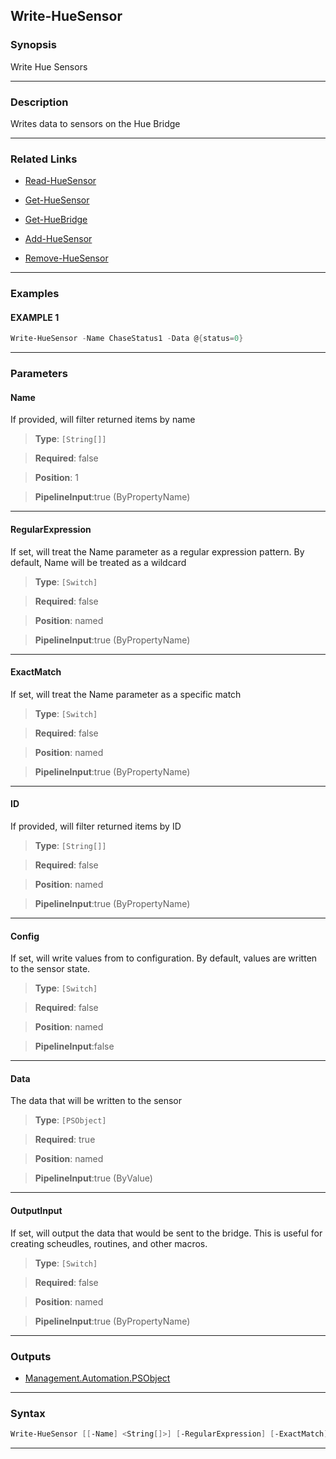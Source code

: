 
Write-HueSensor
---------------
### Synopsis
Write Hue Sensors

---
### Description

Writes data to sensors on the Hue Bridge

---
### Related Links
* [Read-HueSensor](Read-HueSensor.md)



* [Get-HueSensor](Get-HueSensor.md)



* [Get-HueBridge](Get-HueBridge.md)



* [Add-HueSensor](Add-HueSensor.md)



* [Remove-HueSensor](Remove-HueSensor.md)



---
### Examples
#### EXAMPLE 1
```PowerShell
Write-HueSensor -Name ChaseStatus1 -Data @{status=0}
```

---
### Parameters
#### **Name**

If provided, will filter returned items by name



> **Type**: ```[String[]]```

> **Required**: false

> **Position**: 1

> **PipelineInput**:true (ByPropertyName)



---
#### **RegularExpression**

If set, will treat the Name parameter as a regular expression pattern.  By default, Name will be treated as a wildcard



> **Type**: ```[Switch]```

> **Required**: false

> **Position**: named

> **PipelineInput**:true (ByPropertyName)



---
#### **ExactMatch**

If set, will treat the Name parameter as a specific match



> **Type**: ```[Switch]```

> **Required**: false

> **Position**: named

> **PipelineInput**:true (ByPropertyName)



---
#### **ID**

If provided, will filter returned items by ID



> **Type**: ```[String[]]```

> **Required**: false

> **Position**: named

> **PipelineInput**:true (ByPropertyName)



---
#### **Config**

If set, will write values from to configuration.  By default, values are written to the sensor state.



> **Type**: ```[Switch]```

> **Required**: false

> **Position**: named

> **PipelineInput**:false



---
#### **Data**

The data that will be written to the sensor



> **Type**: ```[PSObject]```

> **Required**: true

> **Position**: named

> **PipelineInput**:true (ByValue)



---
#### **OutputInput**

If set, will output the data that would be sent to the bridge.  This is useful for creating scheudles, routines, and other macros.



> **Type**: ```[Switch]```

> **Required**: false

> **Position**: named

> **PipelineInput**:true (ByPropertyName)



---
### Outputs
* [Management.Automation.PSObject](https://learn.microsoft.com/en-us/dotnet/api/System.Management.Automation.PSObject)




---
### Syntax
```PowerShell
Write-HueSensor [[-Name] <String[]>] [-RegularExpression] [-ExactMatch] [-ID <String[]>] [-Config] -Data <PSObject> [-OutputInput] [<CommonParameters>]
```
---


